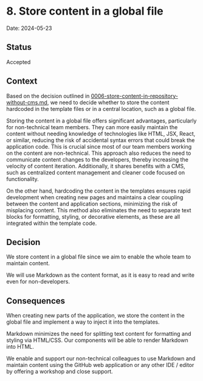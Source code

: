 # 8. Store content in a global file

Date: 2024-05-23

## Status

Accepted

## Context

Based on the decision outlined in [0006-store-content-in-repository-without-cms.md](0006-store-content-in-repository-without-cms.md),
we need to decide whether to store the content hardcoded in the template files or in a central location, such as a global file.

Storing the content in a global file offers significant advantages, particularly for non-technical team members.
They can more easily maintain the content without needing knowledge of technologies like HTML, JSX, React,
or similar, reducing the risk of accidental syntax errors that could break the application code. This is
crucial since most of our team members working on the content are non-technical. This approach also reduces the
need to communicate content changes to the developers, thereby increasing the velocity of content iteration.
Additionally, it shares benefits with a CMS, such as centralized content management and cleaner code
focused on functionality.

On the other hand, hardcoding the content in the templates ensures rapid development when creating new pages
and maintains a clear coupling between the content and application sections, minimizing the risk of
misplacing content. This method also eliminates the need to separate text blocks for formatting, styling,
or decorative elements, as these are all integrated within the template code.

## Decision

We store content in a global file since we aim to enable the whole team to maintain content.

We will use Markdown as the content format, as it is easy to read and write even for non-developers.

## Consequences

When creating new parts of the application, we store the content in the global file and implement a way to
inject it into the templates.

Markdown minimizes the need for splitting text content for formatting and styling via HTML/CSS.
Our components will be able to render Markdown into HTML.

We enable and support our non-technical colleagues to use Markdown and maintain content using the GitHub web
application or any other IDE / editor by offering a workshop and close support.

